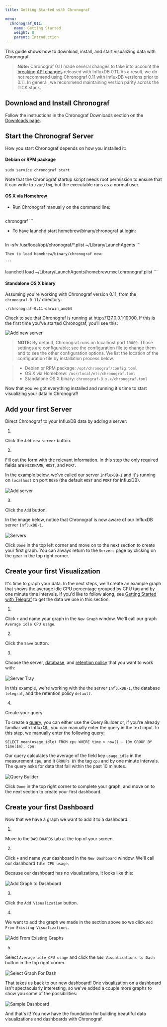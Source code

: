 ```yaml
---
title: Getting Started with Chronograf

menu:
  chronograf_011:
    name: Getting Started
    weight: 0
    parent: Introduction
---
```


This guide shows how to download, install, and start visualizing data with Chronograf.

> **Note:** Chronograf 0.11 made several changes to take into account the [breaking API changes](https://github.com/influxdata/influxdb/blob/master/CHANGELOG.md) released with InfluxDB 0.11.
As a result, we do not recommend using Chronograf 0.11 with InfluxDB versions prior to 0.11.
In general, we recommend maintaining version parity across the TICK stack.

## Download and Install Chronograf
Follow the instructions in the Chronograf Downloads section on the [Downloads page](https://influxdata.com/downloads/#chronograf).

## Start the Chronograf Server
How you start Chronograf depends on how you installed it:

#### Debian or RPM package
```
sudo service chronograf start
```
Note that the Chronograf startup script needs root permission to ensure that it can write to `/var/log`, but the executable runs as a normal user.

#### OS X via [Homebrew](http://brew.sh/)
* Run Chronograf manually on the command line:

    ```
chronograf
    ```

* To have launchd start homebrew/binary/chronograf at login:

    ```
ln -sfv /usr/local/opt/chronograf/*.plist ~/Library/LaunchAgents
    ```

    Then to load homebrew/binary/chronograf now:

    ```
launchctl load ~/Library/LaunchAgents/homebrew.mxcl.chronograf.plist
    ```

#### Standalone OS X binary
Assuming you're working with Chronograf version 0.11, from the `chronograf-0.11/` directory:
```
./chronograf-0.11-darwin_amd64
```

Check to see that Chronograf is running at http://127.0.0.1:10000.
If this is the first time you've started Chronograf, you'll see this:

![Add new server](/img/chronograf/v0.11/add-new-server.png)

> **NOTE:** By default, Chronograf runs on localhost port `10000`.
Those settings are configurable; see the configuration file to change them and to see the other configuration options.
We list the location of the configuration file by installation process below.

> * Debian or RPM package: `/opt/chronograf/config.toml`
> * OS X via Homebrew: `/usr/local/etc/chronograf.toml`
> * Standalone OS X binary: `chronograf-0.x.x/chronograf.toml`

Now that you've got everything installed and running it's time to start visualizing your data in Chronograf!

## Add your first Server
Direct Chronograf to your InfluxDB data by adding a server:

1.
Click the `Add new server` button.

2.
Fill out the form with the relevant information.
In this step the only required fields are `NICKNAME`, `HOST`, and `PORT`.

In the example below, we've called our server `InfluxDB-1` and it's running on `localhost` on port `8086` (the default `HOST` and `PORT` for InfluxDB).
<br>
<br>
![Add server](/img/chronograf/v0.11/add-server.png)

3.
Click the `Add` button.

In the image below, notice that Chronograf is now aware of our InfluxDB server `InfluxDB-1`.
<br>
<br>
![Servers](/img/chronograf/v0.11/servers.png)

Click `Done` in the top left corner and move on to the next section to create your first graph.
You can always return to the `Servers` page by clicking on the gear in the top right corner.

## Create your first Visualization
It's time to graph your data.
In the next steps, we'll create an example graph that shows the average idle CPU percentage grouped by CPU tag and by one minute time intervals.
If you'd like to follow along, see [Getting Started with Telegraf](https://docs.influxdata.com/telegraf/v0.11/introduction/getting-started-telegraf/) to get the data we use in this section.

1.
Click `+` and name your graph in the `New Graph` window.
We'll call our graph `Average idle CPU usage`.

2.
Click the `Save` button.

3.
Choose the server, [database](/influxdb/v1.5/concepts/glossary/#database), and [retention policy](/influxdb/v1.5/concepts/glossary/#retention-policy-rp) that you want to work with:
<br>
<br>
![Server Tray](/img/chronograf/v0.11/server-tray.png)

In this example, we're working with the the server `InfluxDB-1`, the database `telegraf`, and the retention policy `default`.

4.
Create your query.

To create a [query](/influxdb/v0.10/concepts/glossary/#query), you can either use the Query Builder or, if you're already familiar with InfluxQL, you can manually enter the query in the text input.
In this step, we manually enter the following query:

```
SELECT mean(usage_idle) FROM cpu WHERE time > now() - 10m GROUP BY time(1m), cpu
```

Our query calculates the average of the field key `usage_idle` in the measurement `cpu`, and it `GROUPs BY` the tag `cpu` and by one minute intervals. The query asks for data that fall within the past 10 minutes.
<br>
<br>
    ![Query Builder](/img/chronograf/v0.11/query-builder.png)

Click `Done` in the top right corner to complete your graph, and move on to the next section to create your first dashboard.

## Create your first Dashboard
Now that we have a graph we want to add it to a dashboard.

1.
Move to the `DASHBOARDS` tab at the top of your screen.

2.
Click `+` and name your dashboard in the `New Dashboard` window.
We'll call our dashboard `Idle CPU usage`.

Because our dashboard has no visualizations, it looks like this:
<br>
<br>
![Add Graph to Dashboard](/img/chronograf/v0.11/add-graph-to-dash.png)

3.
Click the `Add Visualization` button.

4.
We want to add the graph we made in the section above so we click `Add From Existing Visualizations`.
<br>
<br>
![Add From Existing Graphs](/img/chronograf/v0.11/add-from-existing-graphs.png)

5.
Select `Average idle CPU usage` and click the `Add Visualizations to Dash` button in the top right corner.
<br>
<br>
![Select Graph For Dash](/img/chronograf/v0.11/select-graph-for-dash.png)

That takes us back to our new dashboard!
One visualization on a dashboard isn't spectacularly interesting, so we've added a couple more graphs to show you some of the possibilities:
<br>
<br>
![Sample Dashboard](/img/chronograf/v0.11/sample-dashboard.png)

And that's it!
You now have the foundation for building beautiful data visualizations and dashboards with Chronograf.
